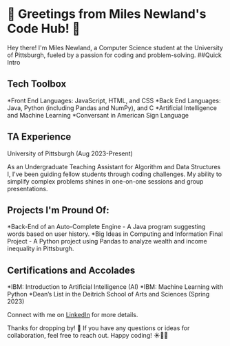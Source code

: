 # 👋 Greetings from Miles Newland's Code Hub! 👋

Hey there! I'm Miles Newland, a Computer Science student at the University of Pittsburgh, fueled by a passion for coding and problem-solving.
##Quick Intro

## Tech Toolbox

  *Front End Languages: JavaScript, HTML, and CSS
    *Back End Languages: Java, Python (including Pandas and NumPy), and C
    *Artificial Intelligence and Machine Learning
    *Conversant in American Sign Language

## TA Experience
University of Pittsburgh (Aug 2023-Present)

As an Undergraduate Teaching Assistant for Algorithm and Data Structures I, I've been guiding fellow students through coding challenges. My ability to simplify complex problems shines in one-on-one sessions and group presentations.

## Projects I'm Pround Of:

  *Back-End of an Auto-Complete Engine - A Java program suggesting words based on user history.
    *Big Ideas in Computing and Information Final Project - A Python project using Pandas to analyze wealth and income inequality in Pittsburgh.

## Certifications and Accolades

  *IBM: Introduction to Artificial Intelligence (AI)
    *IBM: Machine Learning with Python
    *Dean’s List in the Deitrich School of Arts and Sciences (Spring 2023)

Connect with me on [LinkedIn](https://www.linkedin.com/in/miles-newland-34518a262/) for more details.

Thanks for dropping by! 🚀 If you have any questions or ideas for collaboration, feel free to reach out. Happy coding! ☀️👨‍💻
